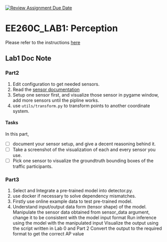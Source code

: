 [![Review Assignment Due Date](https://classroom.github.com/assets/deadline-readme-button-22041afd0340ce965d47ae6ef1cefeee28c7c493a6346c4f15d667ab976d596c.svg)](https://classroom.github.com/a/w3FoW0fO)
# EE260C_LAB1: Perception

Please refer to the instructions [here](https://docs.google.com/document/d/1BvQ9ztEvxDwsHv-RWEy2EOA7kdAonzdkbJIuQSB1nJI/edit?usp=sharing)

## Lab1 Doc Note
### Part2
1. Edit configuration to get needed sensors.
2. Read the [sensor documentation](https://www.google.com/url?q=https://www.google.com/url?q%3Dhttps://carla.readthedocs.io/en/latest/ref_sensors/%26amp;sa%3DD%26amp;source%3Deditors%26amp;ust%3D1729062475723795%26amp;usg%3DAOvVaw0lc21IGrJaOXsrzBuhuISd&sa=D&source=docs&ust=1729062475759264&usg=AOvVaw1bT1Okf9SXRL644xrRPyrC)
3. Setup one sensor first, and visualize those sensor in pygame window, add more sensors until the pipline works.
4. use `utils/transform.py` to transform points to another coordinate system.
#### Tasks
In this part,
- [ ] document your sensor setup, and give a decent reasoning behind it.
- [ ] Take a screenshot of the visualization of each and every sensor you use.
- [ ] Pick one sensor to visualize the groundtruth bounding boxes of the traffic participants.

### Part3
1. Select and Integrate a pre-trained model into detector.py.
2. use docker if necessary to solve dependency mismatches.
3. Firstly use online example data to test pre-trained model.
4. Understand input/output data form (tensor shape) of the model.
Manipulate the sensor data obtained from sensor_data argument, change it to be consistent with the model input format
Run inference using the model with the manipulated input
Visualize the output using the script written in Lab 0 and Part 2
Convert the output to the required format to get the correct AP value